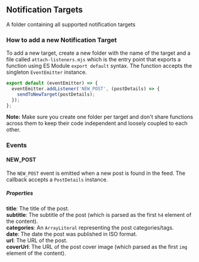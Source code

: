 ## Notification Targets

A folder containing all supported notification targets

### How to add a new Notification Target

To add a new target, create a new folder with the name of the target and a file called `attach-listeners.mjs` which is the entry point that exports a function using ES Module `export default` syntax. The function accepts the singleton `EventEmitter` instance.

```javascript
export default (eventEmitter) => {
  eventEmitter.addListener('NEW_POST', (postDetails) => {
    sendToNewTarget(postDetails);
  });
};
```

**Note:** Make sure you create one folder per target and don't share functions across them to keep their code independent and loosely coupled to each other.

### Events

#### NEW_POST

The `NEW_POST` event is emitted when a new post is found in the feed. The callback accepts a `PostDetails` instance.

##### Properties

**title**: The title of the post.<br>
**subtitle**: The subtitle of the post (which is parsed as the first `h4` element of the content).<br>
**categories**: An `ArrayLiteral` representing the post categories/tags.<br>
**date**: The date the post was published in ISO format.<br>
**url**: The URL of the post.<br>
**coverUrl**: The URL of the post cover image (which parsed as the first `img` element of the content).<br>
